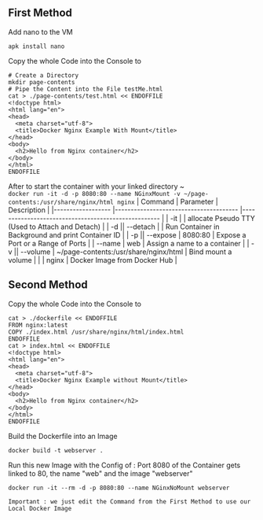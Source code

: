 First Method
----------

Add nano to the VM
```
apk install nano
```

Copy the whole Code into the Console to
```
# Create a Directory
mkdir page-contents
# Pipe the Content into the File testMe.html
cat > ./page-contents/test.html << ENDOFFILE
<!doctype html>
<html lang="en">
<head>
  <meta charset="utf-8">
  <title>Docker Nginx Example With Mount</title>
</head>
<body>
  <h2>Hello from Nginx container</h2>
</body>
</html>
ENDOFFILE
```
After to start the container with your linked directory ~  
```docker run -it -d -p 8080:80 --name NGinxMount -v ~/page-contents:/usr/share/nginx/html nginx```
| Command          	| Parameter                             	| Description                                        	|
|------------------	|---------------------------------------	|----------------------------------------------------	|
| -it               |                                           | allocate Pseudo TTY (Used to Attach and Detach)       |
| -d \|\| --detach 	|                                       	| Run Container in Background and print Container ID 	|
| -p \|\| --expose 	| 8080:80                               	| Expose a Port or a Range of Ports                  	|
| --name           	| web                                   	| Assign a name to a container                       	|
| -v \|\| --volume 	| ~/page-contents:/usr/share/nginx/html 	| Bind mount a volume                                	|
|                  	| nginx                                 	| Docker Image from Docker Hub                       	|

Second Method
-------------
Copy the whole Code into the Console to
```
cat > ./dockerfile << ENDOFFILE
FROM nginx:latest
COPY ./index.html /usr/share/nginx/html/index.html
ENDOFFILE
cat > index.html << ENDOFFILE
<!doctype html>
<html lang="en">
<head>
  <meta charset="utf-8">
  <title>Docker Nginx Example without Mount</title>
</head>
<body>
  <h2>Hello from Nginx container</h2>
</body>
</html>
ENDOFFILE
```
Build the Dockerfile into an Image
```
docker build -t webserver .
```

Run this new Image with the Config of : Port 8080 of the Container gets linked to 80, the name "web" and the image "webserver"
```
docker run -it --rm -d -p 8080:80 --name NGinxNoMount webserver
```
`Important : we just edit the Command from the First Method to use our Local Docker Image`
